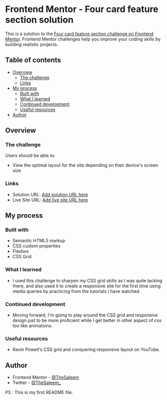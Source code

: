 
# Frontend Mentor - Four card feature section solution

This is a solution to the [Four card feature section challenge on Frontend Mentor](https://www.frontendmentor.io/challenges/four-card-feature-section-weK1eFYK). Frontend Mentor challenges help you improve your coding skills by building realistic projects. 

## Table of contents

- [Overview](#overview)
  - [The challenge](#the-challenge)
  - [Links](#links)
- [My process](#my-process)
  - [Built with](#built-with)
  - [What I learned](#what-i-learned)
  - [Continued development](#continued-development)
  - [Useful resources](#useful-resources)
- [Author](#author)


## Overview

### The challenge

Users should be able to:

- View the optimal layout for the site depending on their device's screen size

### Links

- Solution URL: [Add solution URL here](https://your-solution-url.com)
- Live Site URL: [Add live site URL here](https://your-live-site-url.com)

## My process

### Built with

- Semantic HTML5 markup
- CSS custom properties
- Flexbox
- CSS Grid


### What I learned

- I used this challenge to sharpen my CSS grid skills as I was quite lacking there, and also used it to create a responsive site for the first time using media queries by practicing from the tutorials I have watched.


### Continued development

- Moving forward, I'm going to play around the CSS grid and responsive design just to be more proficient while I get better in other aspect of css too like animations.

### Useful resources

- Kevin Powell's CSS grid and conquering responsive layout on YouTube.


## Author

- Frontend Mentor - [@TheSaleem](https://www.frontendmentor.io/profile/thesaleem)
- Twitter - [@TheSaleem_](https://www.twitter.com/thesaleem_)

PS : This is my first README file.


